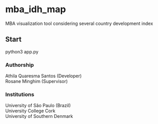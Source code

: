 # mba_idh_map
MBA visualization tool considering several country development index

## Start
python3 app.py

### Authorship
Athila Quaresma Santos (Developer)<br />
Rosane Minghim (Supervisor)

### Institutions
University of São Paulo (Brazil)<br />
University College Cork<br />
University of Southern Denmark

